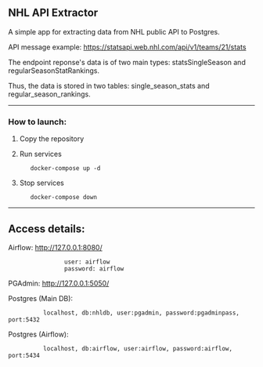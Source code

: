 ## NHL API Extractor

A simple app for extracting data from NHL public API to Postgres.

API message example: https://statsapi.web.nhl.com/api/v1/teams/21/stats

The endpoint reponse's data is of two main types: statsSingleSeason and regularSeasonStatRankings. 

Thus, the data is stored in two tables: single_season_stats and regular_season_rankings.

***
### How to launch:

1) Copy the repository

2) Run services
          
          docker-compose up -d

3) Stop services

          docker-compose down
   
*** 

## Access details:

Airflow:      http://127.0.0.1:8080/

                    user: airflow
                    password: airflow

PGAdmin:      http://127.0.0.1:5050/

Postgres (Main DB):

              localhost, db:nhldb, user:pgadmin, password:pgadminpass, port:5432
              
Postgres (Airflow):

              localhost, db:airflow, user:airflow, password:airflow, port:5434
